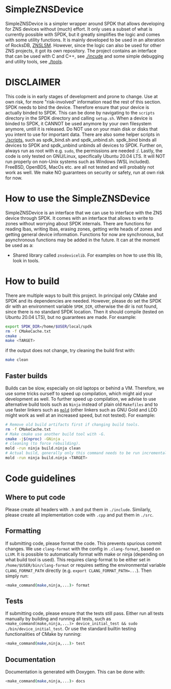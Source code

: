 # SimpleZNSDevice
SimpleZNSDevice is a simpler wrapper around SPDK that allows developing for ZNS devices without (much) effort.
It only uses a subset of what is currently possible with SPDK, but it greatly simplifies the logic and comes with some utility functions. It is mainly developed to be used in an alteration of RocksDB, [ZNSLSM](https://github.com/Krien/znslsm). However, since the logic can also be used for other ZNS projects, it got its own repository. The project contains an interface that can be used with C and C++, see [./incude](./include) and some simple debugging and utility tools, see [./tools](tools).

# DISCLAIMER
This code is in early stages of development and prone to change. Use at own risk, for more "risk-involved" information read the rest of this section.
SPDK needs to bind the device. Therefore ensure that your device is actually binded to SPDK. This can be done by navigating to the `scripts` directory in the SPDK directory and calling `setup.sh`. When a device is binded to SPDK, it CANNOT be used anymore by your own filesystem anymore, untill it is released. Do NOT use on your main disk or disks that you intent to use for important data. There are also some helper scripts in [./scripts](scripts), such as spdk_bind.sh and spdk_unbind.sh. spdk_bind binds all devices to SPDK and spdk_unbind unbinds all devices to SPDK. Further on, always run as root with e.g. `sudo`, the permissions are needed :/. Lastly, the code is only tested on GNU/Linux, specifically Ubuntu 20.04 LTS. It will NOT run properly on non-Unix systems such as Windows (WSL included). FreeBSD, OpenBDS, MacOs etc. are all not tested and will probably not work as well. We make NO guarantees on security or safety, run at own risk for now.

# How to use the SimpleZNSDevice
SimpleZNSDevice is an interface that we can use to interface with the ZNS device through SPDK. It comes with an interface that allows to write to zones without worrying about SPDK internals. There are functions for reading lbas, writing lbas, erasing zones, getting write heads of zones and getting general device information. Functions for now are synchronous, but asynchronous functions may be added in the future.
It can at the moment be used as a:
* Shared library called `znsdevicelib`. For examples on how to use this lib, look in tools.

# How to build
There are multiple ways to built this project.
In principal only CMake and SPDK and its dependencies are needed. However, please do set the SPDK dir with an environment variable `SPDK_DIR`, otherwise the dir is not found, since there is no standard SPDK location.
Then it should compile (tested on Ubuntu 20.04 LTS), but no guarantees are made. For example:
```bash
export SPDK_DIR=/home/$USER/local/spdk
rm -f CMakeCache.txt
cmake .
make <TARGET>
```
if the output does not change, try cleaning the build first with:
```bash
make clean
```
## Faster builds
Builds can be slow, especially on old laptops or behind a VM. Therefore, we use some tricks ourself to speed up compilation, which might aid your development as well. To further speed up compilation, we advise to use alternative build tools such as `Ninja` instead of plain old `Makefiles` and to use faster linkers such as [`mold`](https://github.com/rui314/mold) (other linkers such as GNU Gold and LDD might work as well at an increased speed, but not tested). For example:
```bash
# Remove old build artifacts first if changing build tools.
rm -f CMakeCache.txt
# Make cmake use another build tool with -G.
cmake -j$(nproc) -GNinja .
# cleaning (to force rebuilding).
mold -run ninja build.ninja clean
# Actual build, generally only this command needs to be run incrementally during development.
mold -run ninja build.ninja <TARGET>
```

# Code guidelines
## Where to put code
Please create all headers with `.h` and put them in `./include`. Similarly, please create all implementation code with `.cpp` and put them in `./src`.
## Formatting
If submitting code, please format the code. This prevents spurious commit changes. We use `clang-format` with the config in `.clang-format`, based on `LLVM`. It is possible to automatically format with make or ninja (depending on what build tool is used). This requires clang-format to be either set in `/home/$USER/bin/clang-format` or requires setting the environmental variable `CLANG_FORMAT_PATH` directly (e.g. `export CLANG_FORMAT_PATH=...`). Then simply run:
```bash
<make_command(make,ninja,...)> format
```
## Tests
If submitting code, please ensure that the tests still pass. Either run all tests manually by building and running all tests, such as `<make_command(make,ninja,...)> device_initial_test && sudo ./bin/device_initial_test`. Or use the standard builtin testing functionalities of CMake by running:
```bash
<make_command(make,ninja,...)> test
```
## Documentation
Documentation is generated with Doxygen. This can be done with:
```bash
<make_command(make,ninja,...)> docs
```
